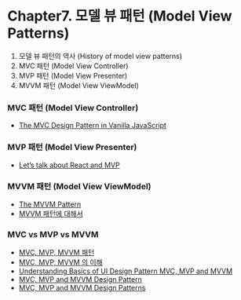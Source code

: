 # Chapter7. 모델 뷰 패턴 (Model View Patterns)

1. 모델 뷰 패턴의 역사 (History of model view patterns)
2. MVC 패턴 (Model View Controller)
3. MVP 패턴 (Model View Presenter)
4. MVVM 패턴 (Model View ViewModel)

### MVC 패턴 (Model View Controller)
* [The MVC Design Pattern in Vanilla JavaScript](https://www.sitepoint.com/mvc-design-pattern-javascript/)

### MVP 패턴 (Model View Presenter)
* [Let’s talk about React and MVP](https://medium.com/pdvend-engineering/lets-talk-about-react-and-mvp-67ae35b8968c)

### MVVM 패턴 (Model View ViewModel)
* [The MVVM Pattern](https://msdn.microsoft.com/en-us/library/hh848246.aspx)
* [MVVM 패턴에 대해서](https://blog.outsider.ne.kr/672)

### MVC vs MVP vs MVVM
* [MVC, MVP, MVVM 패턴](http://plposer.tistory.com/35)
* [MVC, MVP, MVVM 의 이해](http://blog.javarouka.me/2013/06/understanding-mvc-mvp-and-mvvm.html)
* [Understanding Basics of UI Design Pattern MVC, MVP and MVVM](https://www.codeproject.com/Articles/228214/Understanding-Basics-of-UI-Design-Pattern-MVC-MVP)
* [MVC, MVP and MVVM Design Pattern](https://medium.com/@ankit.sinhal/mvc-mvp-and-mvvm-design-pattern-6e169567bbad)
* [MVC, MVP and MVVM Design Patterns](https://www.slideshare.net/mudasirqazi00/design-patterns-mvc-mvp-and-mvvm)
